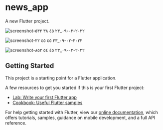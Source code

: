 # news_app

A new Flutter project.

![screenshot-٢٠٢٢-٠٢-٠٩_٢٣ ٤٥ ٣٨ ٥٣٢](https://user-images.githubusercontent.com/67444975/154136232-1eb08d9f-8b74-4a6b-8904-af2bdd052486.png)

![screenshot-٢٠٢٢-٠٢-٠٩_٢٣ ٤٥ ٤٥ ٢٢](https://user-images.githubusercontent.com/67444975/154136254-ef299b3d-78f1-4951-8661-11c4df9b4a27.png)

![screenshot-٢٠٢٢-٠٢-٠٩_٢٣ ٤٥ ٥٤ ٨٥٢](https://user-images.githubusercontent.com/67444975/154136302-8a01382d-3ab3-4411-84e6-c5591e85cb7f.png)



## Getting Started

This project is a starting point for a Flutter application.

A few resources to get you started if this is your first Flutter project:

- [Lab: Write your first Flutter app](https://flutter.dev/docs/get-started/codelab)
- [Cookbook: Useful Flutter samples](https://flutter.dev/docs/cookbook)

For help getting started with Flutter, view our
[online documentation](https://flutter.dev/docs), which offers tutorials,
samples, guidance on mobile development, and a full API reference.
